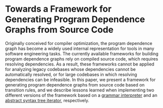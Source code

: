 # Towards a Framework for Generating Program Dependence Graphs from Source Code

Originally conceived for compiler optimization, the program dependence graph has become a widely used internal representation for tools in many software engineering tasks. The currently available frameworks for building program dependence graphs rely on compiled source code, which requires resolving dependencies. As a result, these frameworks cannot be applied for analyzing legacy codebases whose dependencies cannot be automatically resolved, or for large codebases in which resolving dependencies can be infeasible. In this paper, we present a framework for generating program dependence graphs from source code based on transition rules, and we describe lessons learned when implementing two different versions of the framework based on a [grammar interpreter](https://github.com/victorjmarin/sourcedg/tree/interpreter) and an [abstract syntax tree iterator](https://github.com/victorjmarin/sourcedg/tree/ast-rules), respectively.

